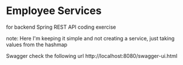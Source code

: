 # Employee Services
for backend Spring REST API coding exercise

note: Here I'm keeping it simple and not creating a service, just taking values from the hashmap

Swagger check the following url http://localhost:8080/swagger-ui.html

